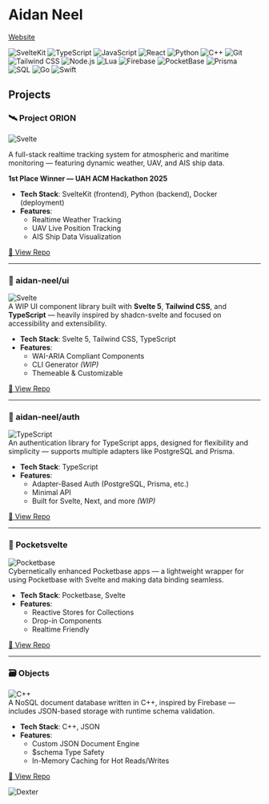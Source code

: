 # Aidan Neel
[Website](https://aidan-neel.com)

![SvelteKit](https://img.shields.io/badge/SvelteKit-f1413d?style=flat&logo=svelte&logoColor=white)
![TypeScript](https://img.shields.io/badge/TypeScript-3178C6?style=flat&logo=typescript&logoColor=white)
![JavaScript](https://img.shields.io/badge/JavaScript-F7DF1E?style=flat&logo=javascript&logoColor=black)
![React](https://img.shields.io/badge/React-61DAFB?style=flat&logo=react&logoColor=black)
![Python](https://img.shields.io/badge/Python-3776AB?style=flat&logo=python&logoColor=white)
![C++](https://img.shields.io/badge/C++-00599C?style=flat&logo=c%2B%2B&logoColor=white)
![Git](https://img.shields.io/badge/Git-F05032?style=flat&logo=git&logoColor=white)
![Tailwind CSS](https://img.shields.io/badge/Tailwind_CSS-06B6D4?style=flat&logo=tailwind-css&logoColor=white)
![Node.js](https://img.shields.io/badge/Node.js-339933?style=flat&logo=nodedotjs&logoColor=white)
![Lua](https://img.shields.io/badge/Lua-2C2D72?style=flat&logo=lua&logoColor=white)
![Firebase](https://img.shields.io/badge/Firebase-FFCA28?style=flat&logo=firebase&logoColor=black)
![PocketBase](https://img.shields.io/badge/PocketBase-FF6B00?style=flat&logo=sqlite&logoColor=white)
![Prisma](https://img.shields.io/badge/Prisma-2D3748?style=flat&logo=prisma&logoColor=white)
![SQL](https://img.shields.io/badge/SQL-F29111?style=flat&logo=mysql&logoColor=white)
![Go](https://img.shields.io/badge/Go-00ADD8?style=flat&logo=go&logoColor=white)
![Swift](https://img.shields.io/badge/Swift-FA7343?style=flat&logo=swift&logoColor=white)

## Projects

### 🛰️ Project ORION  
![Svelte](https://img.shields.io/badge/SvelteKit-FF3E00?style=flat&logo=svelte&logoColor=white)

A full-stack realtime tracking system for atmospheric and maritime monitoring — featuring dynamic weather, UAV, and AIS ship data.

**1st Place Winner — UAH ACM Hackathon 2025**

- **Tech Stack**: SvelteKit (frontend), Python (backend), Docker (deployment)
- **Features**:
  - Realtime Weather Tracking
  - UAV Live Position Tracking
  - AIS Ship Data Visualization

[🔗 View Repo](https://github.com/IsaiahHarvi/ORION)

---

### 🧩 aidan-neel/ui  
![Svelte](https://img.shields.io/badge/Svelte-FF3E00?style=flat&logo=svelte&logoColor=white)  
A WIP UI component library built with **Svelte 5**, **Tailwind CSS**, and **TypeScript** — heavily inspired by shadcn-svelte and focused on accessibility and extensibility.

- **Tech Stack**: Svelte 5, Tailwind CSS, TypeScript  
- **Features**:
  - WAI-ARIA Compliant Components  
  - CLI Generator *(WIP)*  
  - Themeable & Customizable  

[🔗 View Repo](https://github.com/aidan-neel/ui)

---

### 🔐 aidan-neel/auth  
![TypeScript](https://img.shields.io/badge/TypeScript-3178C6?style=flat&logo=typescript&logoColor=white)  
An authentication library for TypeScript apps, designed for flexibility and simplicity — supports multiple adapters like PostgreSQL and Prisma.

- **Tech Stack**: TypeScript  
- **Features**:
  - Adapter-Based Auth (PostgreSQL, Prisma, etc.)  
  - Minimal API  
  - Built for Svelte, Next, and more *(WIP)*

[🔗 View Repo](https://github.com/aidan-neel/auth)

---

### 🧪 Pocketsvelte  
![Pocketbase](https://img.shields.io/badge/Pocketbase-1E1E1E?style=flat&logo=data:image/svg+xml;base64,...&logoColor=white)  
Cybernetically enhanced Pocketbase apps — a lightweight wrapper for using Pocketbase with Svelte and making data binding seamless.

- **Tech Stack**: Pocketbase, Svelte  
- **Features**:
  - Reactive Stores for Collections  
  - Drop-in Components  
  - Realtime Friendly  

[🔗 View Repo](https://github.com/yourname/pocketsvelte)

---

### 🗃️ Objects  
![C++](https://img.shields.io/badge/C++-00599C?style=flat&logo=c%2B%2B&logoColor=white)  
A NoSQL document database written in C++, inspired by Firebase — includes JSON-based storage with runtime schema validation.

- **Tech Stack**: C++, JSON  
- **Features**:
  - Custom JSON Document Engine  
  - $schema Type Safety  
  - In-Memory Caching for Hot Reads/Writes  

[🔗 View Repo](https://github.com/yourname/objects)

![Dexter](https://media1.tenor.com/m/iOV-tnQcoU8AAAAd/dexter-the-series.gif)

